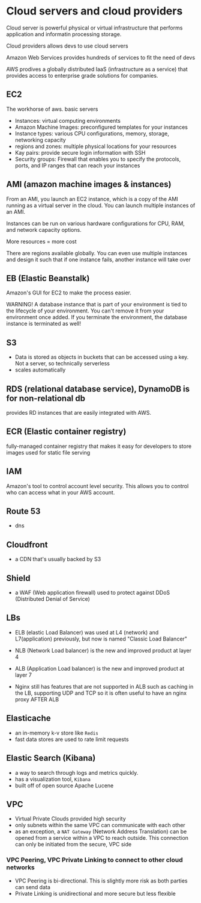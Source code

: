 # Cloud servers and cloud providers

Cloud server is powerful physical or virtual infrastructure that performs application and informatin processing storage.

Cloud providers allows devs to use cloud servers

Amazon Web Services provides hundreds of services to fit the need of devs

AWS prodives a globally distributed IaaS (infrastructure as a service) that provides access to enterprise grade solutions for companies.

## EC2

The workhorse of aws. basic servers

- Instances: virtual computing environments
- Amazon Machine Images: preconfigured templates for your instances
- Instance types: various CPU configurations, memory, storage, networking capacity
- regions and zones: multiple physical locations for your resources
- Kay pairs: provide secure login information with SSH
- Security groups: Firewall that enables you to specify the protocols, ports, and IP ranges that can reach your instances

## AMI (amazon machine images & instances)

From an AMI, you launch an EC2 instance, which is a copy of the AMI running as a virtual server in the cloud. You can launch multiple instances of an AMI.

Instances can be run on various hardware configurations for CPU, RAM, and network capacity options.

More resources = more cost

There are regions available globally. You can even use multiple instances and design it such that if one instance fails, another instance will take over

## EB (Elastic Beanstalk)

Amazon's GUI for EC2 to make the process easier.

WARNING! A database instance that is part of your environment is tied to the lifecycle of your environment. You can't remove it from your environment once added. If you terminate the environment, the database instance is terminated as well!

## S3

- Data is stored as objects in buckets that can be accessed using a key. Not a server, so technically serverless
- scales automatically

## RDS (relational database service), DynamoDB is for non-relational db

provides RD instances that are easily integrated with AWS.

## ECR (Elastic container registry)

fully-managed container registry that makes it easy for developers to store images
used for static file serving

## IAM

Amazon's tool to control account level security. This allows you to control who can access what in your AWS account.

## Route 53

- dns

## Cloudfront

- a CDN that's usually backed by S3

## Shield

- a WAF (Web application firewall) used to protect against DDoS (Distributed Denial of Service)

## LBs

- ELB (elastic Load Balancer) was used at L4 (network) and L7(application) previously,
  but now is named "Classic Load Balancer"

- NLB (Network Load balancer) is the new and improved product at layer 4

- ALB (Application Load balancer) is the new and improved product at layer 7

- Nginx still has features that are not supported in ALB such as caching in the LB,
  supporting UDP and TCP so it is often useful to have an nginx proxy AFTER ALB

## Elasticache

- an in-memory k-v store like `Redis`
- fast data stores are used to rate limit requests

## Elastic Search (Kibana)

- a way to search through logs and metrics quickly.
- has a visualization tool, `Kibana`
- built off of open source Apache Lucene

## VPC

- Virtual Private Clouds provided high security
- only subnets within the same VPC can communicate with each other
- as an exception, a `NAT Gateway` (Network Address Translation) can be
  opened from a service within a VPC to reach outside. This connection can
  only be initiated from the secure, VPC side

### VPC Peering, VPC Private Linking to connect to other cloud networks

- VPC Peering is bi-directional. This is slightly
  more risk as both parties can send data
- Private Linking is unidirectional and more secure but less flexible
